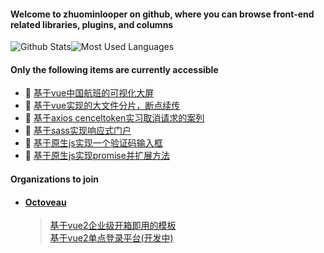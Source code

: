 #### Welcome to zhuominlooper on github, where you can browse front-end related libraries, plugins, and columns  
![Github Stats](https://github-readme-stats.vercel.app/api?username=zhuominlooper&show_icons=true&&theme=dracula&count_private=true&layout=compact&hide=stars)![Most Used Languages](https://github-readme-stats.vercel.app/api/top-langs/?username=zhuominlooper&theme=dracula&layout=compact)   

#### Only the following items are currently accessible  
* 🚀 [基于vue中国航班的可视化大屏](https://github.com/zhuominlooper/large-screen)
* 🍇 [基于vue实现的大文件分片，断点续传](https://github.com/zhuominlooper/upload-file)
* 🍊 [基于axios cenceltoken实习取消请求的案列](https://github.com/zhuominlooper/axios-cancelToken)
* 🥝 [基于sass实现响应式门户](https://github.com/zhuominlooper/reactive-portal)
* 🍒 [基于原生js实现一个验证码输入框](https://github.com/zhuominlooper/captcha-demo/tree/master/demo)
* 🍏 [基于原生js实现promise并扩展方法](https://github.com/zhuominlooper/extend-promise)

#### Organizations to join  
* ####  [Octoveau](https://github.com/Octoveau)    
    > [基于vue2企业级开箱即用的模板](https://github.com/Octoveau/vue2-template-protal)  
    > [基于vue2单点登录平台(开发中)](https://github.com/Octoveau/sso-admin-portal)  




